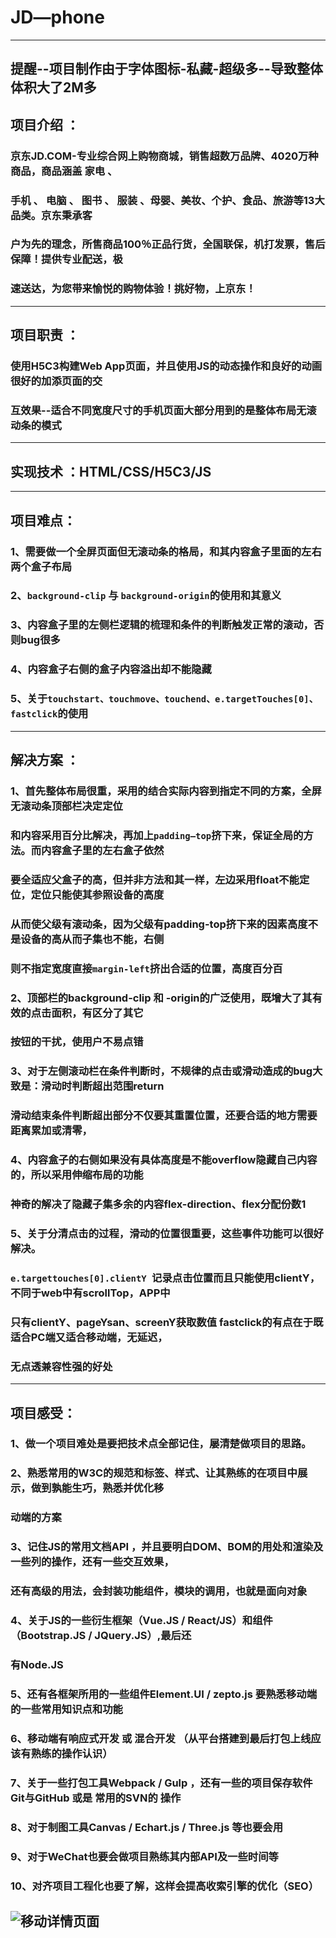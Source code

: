 
# **JD—phone**
-------  
**提醒--项目制作由于字体图标-私藏-超级多--导致整体体积大了2M多**
-------
## 项目介绍 ：
###    京东JD.COM-专业综合网上购物商城，销售超数万品牌、4020万种商品，商品涵盖 家电 、
###    手机 、 电脑 、 图书 、 服装 、母婴、美妆、个护、食品、旅游等13大品类。京东秉承客
###    户为先的理念，所售商品100％正品行货，全国联保，机打发票，售后保障！提供专业配送，极     
###    速送达，为您带来愉悦的购物体验！挑好物，上京东！  
------
## 项目职责 ：
###    使用H5C3构建Web App页面，并且使用JS的动态操作和良好的动画很好的加添页面的交
###    互效果--适合不同宽度尺寸的手机页面大部分用到的是整体布局无滚动条的模式
------
## 实现技术 ：HTML/CSS/H5C3/JS
-----
## 项目难点：
###    1、需要做一个全屏页面但无滚动条的格局，和其内容盒子里面的左右两个盒子布局
###    2、`background-clip` 与 `background-origin`的使用和其意义
###    3、内容盒子里的左侧栏逻辑的梳理和条件的判断触发正常的滚动，否则bug很多
###    4、内容盒子右侧的盒子内容溢出却不能隐藏
###    5、关于`touchstart、touchmove、touchend、e.targetTouches[0]、fastclick`的使用
-----
## 解决方案 ：
###    1、首先整体布局很重，采用的结合实际内容到指定不同的方案，全屏无滚动条顶部栏决定定位
###	     和内容采用百分比解决，再加上`padding—top`挤下来，保证全局的方法。而内容盒子里的左右盒子依然
###	     要全适应父盒子的高，但并非方法和其一样，左边采用float不能定位，定位只能使其参照设备的高度
###	     从而使父级有滚动条，因为父级有padding-top挤下来的因素高度不是设备的高从而子集也不能，右侧
###	     则不指定宽度直接`margin-left`挤出合适的位置，高度百分百
###   2、顶部栏的background-clip 和 -origin的广泛使用，既增大了其有效的点击面积，有区分了其它
###	     按钮的干扰，使用户不易点错
###   3、对于左侧滚动栏在条件判断时，不规律的点击或滑动造成的bug大致是：滑动时判断超出范围return
###	     滑动结束条件判断超出部分不仅要其重置位置，还要合适的地方需要距离累加或清零，
###   4、内容盒子的右侧如果没有具体高度是不能overflow隐藏自己内容的，所以采用伸缩布局的功能
###	     神奇的解决了隐藏子集多余的内容flex-direction、flex分配份数1
###   5、关于分清点击的过程，滑动的位置很重要，这些事件功能可以很好解决。
###	     `e.targettouches[0].clientY `记录点击位置而且只能使用clientY，不同于web中有scrollTop，APP中
###	     只有clientY、pageYsan、screenY获取数值 fastclick的有点在于既适合PC端又适合移动端，无延迟，
###	     无点透兼容性强的好处
-----
## 项目感受：
###    1、做一个项目难处是要把技术点全部记住，屡清楚做项目的思路。
###    2、熟悉常用的W3C的规范和标签、样式、让其熟练的在项目中展示，做到孰能生巧，熟悉并优化移
###	 	  动端的方案
###    3、记住JS的常用文档API ，并且要明白DOM、BOM的用处和渲染及一些列的操作，还有一些交互效果，
###	      还有高级的用法，会封装功能组件，模块的调用，也就是面向对象
###    4、关于JS的一些衍生框架（Vue.JS / React/JS）和组件（Bootstrap.JS / JQuery.JS）,最后还
###	      有Node.JS
###    5、还有各框架所用的一些组件Element.UI / zepto.js 要熟悉移动端的一些常用知识点和功能
###    6、移动端有响应式开发 或 混合开发 （从平台搭建到最后打包上线应该有熟练的操作认识）
###    7、关于一些打包工具Webpack / Gulp ，还有一些的项目保存软件Git与GitHub 或是 常用的SVN的 操作
###    8、对于制图工具Canvas / Echart.js / Three.js 等也要会用
###    9、对于WeChat也要会做项目熟练其内部API及一些时间等
###    10、对齐项目工程化也要了解，这样会提高收索引擎的优化（SEO）

##  ![移动详情页面](./images/web.jpg)